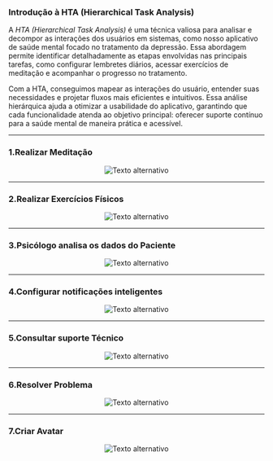 ### Introdução à HTA (Hierarchical Task Analysis)

A *HTA (Hierarchical Task Analysis)* é uma técnica valiosa para analisar e decompor as interações dos usuários em sistemas, como nosso aplicativo de saúde mental focado no tratamento da depressão. Essa abordagem permite identificar detalhadamente as etapas envolvidas nas principais tarefas, como configurar lembretes diários, acessar exercícios de meditação e acompanhar o progresso no tratamento.

Com a HTA, conseguimos mapear as interações do usuário, entender suas necessidades e projetar fluxos mais eficientes e intuitivos. Essa análise hierárquica ajuda a otimizar a usabilidade do aplicativo, garantindo que cada funcionalidade atenda ao objetivo principal: oferecer suporte contínuo para a saúde mental de maneira prática e acessível.

------
### 1.Realizar Meditação
<p align="center"><img src="https://i.postimg.cc/RFcYgxPX/realizar-medita-o.jpg" alt="Texto alternativo"></p>


------
### 2.Realizar Exercícios Físicos
<p align="center"><img src="https://i.postimg.cc/kMxycjp4/realizar-exercicio-fisico.jpg" alt="Texto alternativo"></p>


------
### 3.Psicólogo analisa os dados do Paciente
<p align="center"><img src="https://i.postimg.cc/NfLGJg4k/psicologo.jpg" alt="Texto alternativo"></p>


------
### 4.Configurar notificações inteligentes 
<p align="center"><img src="https://i.postimg.cc/Y9wvGjJx/configurar.jpg" alt="Texto alternativo"></p>


------
### 5.Consultar suporte Técnico
<p align="center"><img src="https://i.postimg.cc/xdLK4rQt/consultar.jpg" alt="Texto alternativo"></p>


------
### 6.Resolver Problema
<p align="center"><img src="https://i.postimg.cc/mkS4XgpB/Resolver-problema.jpg" alt="Texto alternativo"></p>


---
### 7.Criar Avatar
<p align="center"><img src="https://i.postimg.cc/nzPbXXCS/avatar.jpg" alt="Texto alternativo"></p>
